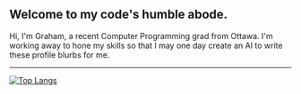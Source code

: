 ## Welcome to my code's humble abode.

Hi, I'm Graham, a recent Computer Programming grad from Ottawa. I'm working away to hone my skills so that I may one day create an AI to write these profile blurbs for me.

---

[![Top Langs](https://github-readme-stats.vercel.app/api/top-langs/?username=grahamre&layout=compact&title_color=58a6ff&text_color=c9d1d9&icon_color=8b949e&bg_color=0d1117&show_icons=true&hide_border=true)](https://github.com/anuraghazra/github-readme-stats)
